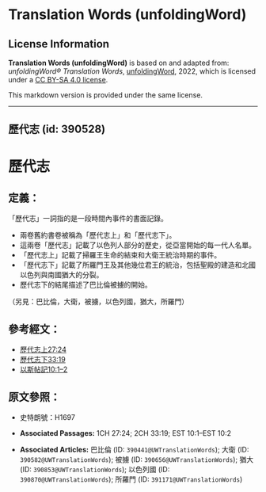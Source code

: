# Translation Words (unfoldingWord)

## License Information

**Translation Words (unfoldingWord)** is based on and adapted from: _unfoldingWord® Translation Words_, [unfoldingWord](https://unfoldingword.org/utw), 2022, which is licensed under a [CC BY-SA 4.0 license](https://creativecommons.org/licenses/by-sa/4.0/legalcode.en).

This markdown version is provided under the same license.



--------------------------------

## 歷代志 (id: 390528)

歷代志
===

定義：
---

「歷代志」一詞指的是一段時間內事件的書面記錄。

* 兩卷舊約書卷被稱為「歷代志上」和「歷代志下」。
* 這兩卷「歷代志」記載了以色列人部分的歷史，從亞當開始的每一代人名單。
* 「歷代志上」記載了掃羅王生命的結束和大衛王統治時期的事件。
* 「歷代志下」記載了所羅門王及其他幾位君王的統治，包括聖殿的建造和北國以色列與南國猶大的分裂。
* 歷代志下的結尾描述了巴比倫被擄的開始。

（另見：巴比倫，大衛，被擄，以色列國，猶大，所羅門）

參考經文：
-----

* [歷代志上27:24](https://ref.ly/1Chr27:24)
* [歷代志下33:19](https://ref.ly/2Chr33:19)
* [以斯帖記10:1–2](https://ref.ly/Esth10:1-Esth10:2)

原文參照：
-----

* 史特朗號：H1697

* **Associated Passages:** 1CH 27:24; 2CH 33:19; EST 10:1–EST 10:2
* **Associated Articles:** 巴比倫 (ID: `390441@UWTranslationWords`); 大衛 (ID: `390582@UWTranslationWords`); 被擄 (ID: `390656@UWTranslationWords`); 猶大 (ID: `390853@UWTranslationWords`); 以色列國 (ID: `390870@UWTranslationWords`); 所羅門 (ID: `391171@UWTranslationWords`)

